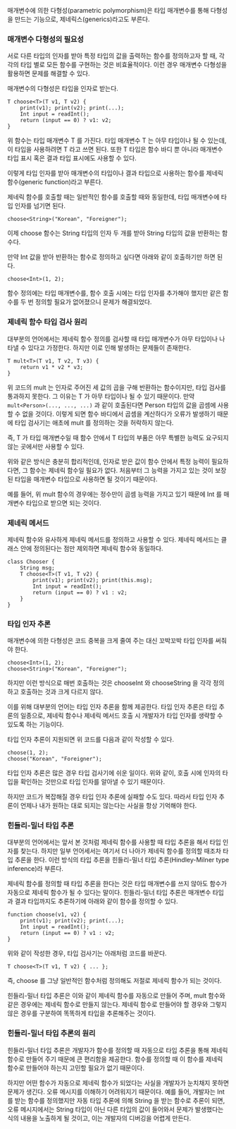 
매개변수에 의한 다형성(parametric polymorphism)은 타입 매개변수를 통해 다형성을 만드는 기능으로, 제네릭스(generics)라고도 부른다.

### 매개변수 다형성의 필요성

서로 다른 타입의 인자를 받아 특정 타입의 값을 출력하는 함수를 정의하고자 할 때, 각각의 타입 별로 모든 함수를 구현하는 것은 비효율적이다.
이런 경우 매개변수 다형성을 활용하면 문제를 해결할 수 있다.

매개변수의 다형성은 타입을 인자로 받는다.

```
T choose<T>(T v1, T v2) {
	print(v1); print(v2); print(...);
	Int input = readInt();
	return (input == 0) ? v1: v2;
}
```

위 함수는 타입 매개변수 T 를 가진다.
타입 매개변수 T 는 아무 타입이나 될 수 있는데, 이 타입을 사용하려면 T 라고 쓰면 된다.
또한 T 타입은 함수 바디 뿐 아니라 매개변수 타입 표시 혹은 결과 타입 표시에도 사용할 수 있다.

이렇게 타입 인자를 받아 매개변수의 타입이나 결과 타입으로 사용하는 함수를 제네릭 함수(generic function)라고 부른다.

제네릭 함수를 호출할 때는 일반적인 함수를 호출할 때와 동일한데, 타입 매개변수에 타입 인자를 넘기면 된다.

```
choose<String>("Korean", "Foreigner");
```

이제 choose 함수는 String 타입의 인자 두 개를 받아 String 타입의 값을 반환하는 함수다.

만약 Int 값을 받아 반환하는 함수로 정의하고 싶다면 아래와 같이 호출하기만 하면 된다.

```
choose<Int>(1, 2);
```

함수 정의에는 타입 매개변수를, 함수 호출 시에는 타입 인자를 추가해야 했지만 같은 함수를 두 번 정의할 필요가 없어졌으니 문제가 해결되었다.

### 제네릭 함수 타입 검사 원리

대부분의 언어에서는 제네릭 함수 정의를 검사할 때 타입 매개변수가 아무 타입이나 나타낼 수 있다고 가정한다. 하지만 이로 인해 발생하는 문제들이 존재한다.

```
T mult<T>(T v1, T v2, T v3) {
	return v1 * v2 * v3;
}
```

위 코드의 mult 는 인자로 주어진 세 값의 곱을 구해 반환하는 함수이지만, 타입 검사를 통과하지 못한다.
그 이유는 T 가 아무 타입이나 될 수 있기 때문이다.
만약 `mult<Person>(..., ..., ...)` 과 같이 호출된다면 Person 타입의 값을 곱셈에 사용할 수 없을 것이다.
이렇게 되면 함수 바디에서 곱셈을 계산하다가 오류가 발생하기 때문에 타입 검사기는 애초에 mult 를 정의하는 것을 허락하지 않는다.

즉, T 가 타입 매개변수일 때 함수 안에서 T 타입의 부품은 아무 특별한 능력도 요구되지 않는 곳에서만 사용할 수 있다.

위와 같은 방식은 충분히 합리적인데, 인자로 받은 값이 함수 안에서 특정 능력이 필요하다면, 그 함수는 제네릭 함수일 필요가 없다. 처음부터 그 능력을 가지고 있는 것이 보장된 타입을 매개변수 타입으로 사용하면 될 것이기 때문이다.

예를 들어, 위 mult 함수의 경우에는 정수만이 곱셈 능력을 가지고 있기 때문에 Int 를 매개변수 타입으로 받으면 되는 것이다.

### 제네릭 메서드

제네릭 함수와 유사하게 제네릭 메서드를 정의하고 사용할 수 있다.
제네릭 메서드는 클래스 안에 정의된다는 점만 제외하면 제네릭 함수와 동일하다.

```
class Chooser {
	String msg;
	T choose<T>(T v1, T v2) {
		print(v1); print(v2); print(this.msg);
		Int input = readInt();
		return (input == 0) ? v1 : v2;
	}
}
```

### 타입 인자 추론

매개변수에 의한 다형성은 코드 중복을 크게 줄여 주는 대신 꼬박꼬박 타입 인자를 써줘야 한다.

```
choose<Int>(1, 2);
choose<String>("Korean", "Foreigner");
```

하지만 이런 방식으로 매번 호출하는 것은 chooseInt 와 chooseString 을 각각 정의하고 호출하는 것과 크게 다르지 않다.

이를 위해 대부분의 언어는 타입 인자 추론을 함께 제공한다.
타입 인자 추론은 타입 추론의 일종으로, 제네릭 함수나 제네릭 메서드 호출 시 개발자가 타입 인자를 생략할 수 있도록 하는 기능이다.

타입 인자 추론이 지원되면 위 코드를 다음과 같이 작성할 수 있다.

```
choose(1, 2);
choose("Korean", "Foreigner");
```

타입 인자 추론은 많은 경우 타입 검사기에 쉬운 일이다.
위와 같이, 호출 시에 인자의 타입을 확인하는 것만으로 타입 인자를 알아낼 수 있기 때문이다.

하지만 코드가 복잡해질 경우 타입 인자 추론에 실패할 수도 있다.
따라서 타입 인자 추론이 언제나 내가 원하는 대로 되지는 않는다는 사실을 항상 기억해야 한다. 

### 힌들리-밀너 타입 추론

대부분의 언어에서는 앞서 본 것처럼 제네릭 함수를 사용할 때 타입 추론을 해서 타입 인자를 찾는다.
하지만 일부 언어세서는 여기서 더 나아가 제네릭 함수를 정의할 때조차 타입 추론을 한다.
이런 방식의 타입 추론을 힌들리-밀너 타입 추론(Hindley-Milner type inference)라 부른다.

제네릭 함수를 정의할 때 타입 추론을 한다는 것은 타입 매개변수를 쓰지 않아도 함수가 자동으로 제네릭 함수가 될 수 있다는 말이다.
힌들리-밀너 타입 추론은 매개변수 타입과 결과 타입까지도 추론하기에 아래와 같이 함수를 정의할 수 있다.

```
function choose(v1, v2) {
	print(v1); print(v2); print(...);
	Int input = readInt();
	return (input == 0) ? v1 : v2;
}
```

위와 같이 작성한 경우, 타입 검사기는 아래처럼 코드를 바꾼다.

```
T choose<T>(T v1, T v2) { ... };
```

즉, choose 를 그냥 일반적인 함수처럼 정의해도 저절로 제네릭 함수가 되는 것이다.

힌들리-밀너 타입 추론은 이와 같이 제네릭 함수를 자동으로 만들어 주며, mult 함수와 같은 경우에는 제네릭 함수로 만들지 않는다.
제네릭 함수로 만들어야 할 경우와 그렇지 않은 경우를 구분하여 똑똑하게 타입을 추론해주는 것이다.

### 힌들리-밀너 타입 추론의 원리

힌들리-밀너 타입 추론은 개발자가 함수를 정의할 때 자동으로 타입 추론을 통해 제네릭 함수로 만들어 주기 때문에 큰 편리함을 제공한다. 함수를 정의할 때 이 함수를 제네릭 함수로 만들어야 하는지 고민할 필요가 없기 때문이다.

하지만 어떤 함수가 자동으로 제네릭 함수가 되었다는 사실을 개발자가 눈치채지 못하면 문제가 생긴다.
오류 메시지를 이해하기 어려워지기 때문이다.
예를 들어, 개발자는 Int 를 받는 함수를 정의했지만 자동 타입 추론에 의해 String 을 받는 함수로 추론이 되면, 오류 메시지에서는 String 타입이 아닌 다른 타입의 값이 들어와서 문제가 발생했다는 식의 내용을 노출하게 될 것이고, 이는 개발자의 디버깅을 어렵게 만든다.
